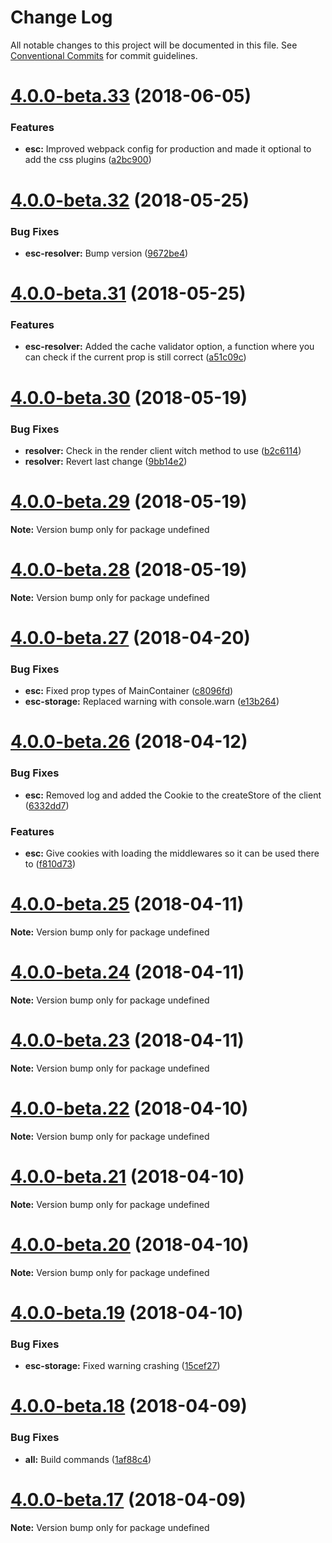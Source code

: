 # Change Log

All notable changes to this project will be documented in this file.
See [Conventional Commits](https://conventionalcommits.org) for commit guidelines.

<a name="4.0.0-beta.33"></a>
# [4.0.0-beta.33](https://github.com/TriPSs/react-esc/compare/v4.0.0-beta.32...v4.0.0-beta.33) (2018-06-05)


### Features

* **esc:** Improved webpack config for production and made it optional to add the css plugins ([a2bc900](https://github.com/TriPSs/react-esc/commit/a2bc900))




<a name="4.0.0-beta.32"></a>
# [4.0.0-beta.32](https://github.com/TriPSs/react-esc/compare/v4.0.0-beta.31...v4.0.0-beta.32) (2018-05-25)


### Bug Fixes

* **esc-resolver:** Bump version ([9672be4](https://github.com/TriPSs/react-esc/commit/9672be4))




<a name="4.0.0-beta.31"></a>
# [4.0.0-beta.31](https://github.com/TriPSs/react-esc/compare/v4.0.0-beta.30...v4.0.0-beta.31) (2018-05-25)


### Features

* **esc-resolver:** Added the cache validator option, a function where you can check if the current prop is still correct ([a51c09c](https://github.com/TriPSs/react-esc/commit/a51c09c))




<a name="4.0.0-beta.30"></a>
# [4.0.0-beta.30](https://github.com/TriPSs/react-esc/compare/v4.0.0-beta.29...v4.0.0-beta.30) (2018-05-19)


### Bug Fixes

* **resolver:** Check in the render client witch method to use ([b2c6114](https://github.com/TriPSs/react-esc/commit/b2c6114))
* **resolver:** Revert last change ([9bb14e2](https://github.com/TriPSs/react-esc/commit/9bb14e2))




<a name="4.0.0-beta.29"></a>
# [4.0.0-beta.29](https://github.com/TriPSs/react-esc/compare/v4.0.0-beta.28...v4.0.0-beta.29) (2018-05-19)




**Note:** Version bump only for package undefined

<a name="4.0.0-beta.28"></a>
# [4.0.0-beta.28](https://github.com/TriPSs/react-esc/compare/v4.0.0-beta.27...v4.0.0-beta.28) (2018-05-19)




**Note:** Version bump only for package undefined

<a name="4.0.0-beta.27"></a>
# [4.0.0-beta.27](https://github.com/TriPSs/react-esc/compare/v4.0.0-beta.26...v4.0.0-beta.27) (2018-04-20)


### Bug Fixes

* **esc:** Fixed prop types of MainContainer ([c8096fd](https://github.com/TriPSs/react-esc/commit/c8096fd))
* **esc-storage:** Replaced warning with console.warn ([e13b264](https://github.com/TriPSs/react-esc/commit/e13b264))




<a name="4.0.0-beta.26"></a>
# [4.0.0-beta.26](https://github.com/TriPSs/react-esc/compare/v4.0.0-beta.25...v4.0.0-beta.26) (2018-04-12)


### Bug Fixes

* **esc:** Removed log and added the Cookie to the createStore of the client ([6332dd7](https://github.com/TriPSs/react-esc/commit/6332dd7))


### Features

* **esc:** Give cookies with loading the middlewares so it can be used there to ([f810d73](https://github.com/TriPSs/react-esc/commit/f810d73))




<a name="4.0.0-beta.25"></a>
# [4.0.0-beta.25](https://github.com/TriPSs/react-esc/compare/v4.0.0-beta.24...v4.0.0-beta.25) (2018-04-11)




**Note:** Version bump only for package undefined

<a name="4.0.0-beta.24"></a>
# [4.0.0-beta.24](https://github.com/TriPSs/react-esc/compare/v4.0.0-beta.23...v4.0.0-beta.24) (2018-04-11)




**Note:** Version bump only for package undefined

<a name="4.0.0-beta.23"></a>
# [4.0.0-beta.23](https://github.com/TriPSs/react-esc/compare/v4.0.0-beta.22...v4.0.0-beta.23) (2018-04-11)




**Note:** Version bump only for package undefined

<a name="4.0.0-beta.22"></a>
# [4.0.0-beta.22](https://github.com/TriPSs/react-esc/compare/v4.0.0-beta.21...v4.0.0-beta.22) (2018-04-10)




**Note:** Version bump only for package undefined

<a name="4.0.0-beta.21"></a>
# [4.0.0-beta.21](https://github.com/TriPSs/react-esc/compare/v4.0.0-beta.20...v4.0.0-beta.21) (2018-04-10)




**Note:** Version bump only for package undefined

<a name="4.0.0-beta.20"></a>
# [4.0.0-beta.20](https://github.com/TriPSs/react-esc/compare/v4.0.0-beta.19...v4.0.0-beta.20) (2018-04-10)




**Note:** Version bump only for package undefined

<a name="4.0.0-beta.19"></a>
# [4.0.0-beta.19](https://github.com/TriPSs/react-esc/compare/v4.0.0-beta.18...v4.0.0-beta.19) (2018-04-10)


### Bug Fixes

* **esc-storage:** Fixed warning crashing ([15cef27](https://github.com/TriPSs/react-esc/commit/15cef27))




<a name="4.0.0-beta.18"></a>
# [4.0.0-beta.18](https://github.com/TriPSs/react-esc/compare/v4.0.0-beta.17...v4.0.0-beta.18) (2018-04-09)


### Bug Fixes

* **all:** Build commands ([1af88c4](https://github.com/TriPSs/react-esc/commit/1af88c4))




<a name="4.0.0-beta.17"></a>
# [4.0.0-beta.17](https://github.com/TriPSs/react-esc/compare/v4.0.0-beta.14...v4.0.0-beta.17) (2018-04-09)




**Note:** Version bump only for package undefined
